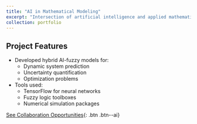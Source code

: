 ```yaml
---
title: "AI in Mathematical Modeling"
excerpt: "Intersection of artificial intelligence and applied mathematics<br/><img src='/images/portfolio/ai-math-integration.png' width='500' alt='AI mathematical modeling workflow'>"
collection: portfolio
---
```


## Project Features
- Developed hybrid AI-fuzzy models for:
  - Dynamic system prediction
  - Uncertainty quantification
  - Optimization problems
- Tools used:
  - TensorFlow for neural networks
  - Fuzzy logic toolboxes
  - Numerical simulation packages

[See Collaboration Opportunities](/contact/){: .btn .btn--ai}
